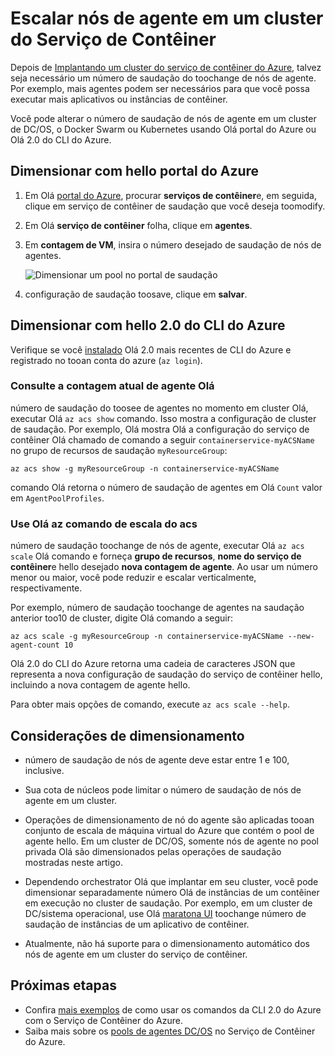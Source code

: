 # <a name="scale-agent-nodes-in-a-container-service-cluster"></a>Escalar nós de agente em um cluster do Serviço de Contêiner
Depois de [Implantando um cluster do serviço de contêiner do Azure](../articles/container-service/dcos-swarm/container-service-deployment.md), talvez seja necessário um número de saudação do toochange de nós de agente. Por exemplo, mais agentes podem ser necessários para que você possa executar mais aplicativos ou instâncias de contêiner. 

Você pode alterar o número de saudação de nós de agente em um cluster de DC/OS, o Docker Swarm ou Kubernetes usando Olá portal do Azure ou Olá 2.0 do CLI do Azure. 

## <a name="scale-with-hello-azure-portal"></a>Dimensionar com hello portal do Azure

1. Em Olá [portal do Azure](https://portal.azure.com), procurar **serviços de contêiner**e, em seguida, clique em serviço de contêiner de saudação que você deseja toomodify.
2. Em Olá **serviço de contêiner** folha, clique em **agentes**.
3. Em **contagem de VM**, insira o número desejado de saudação de nós de agentes.

    ![Dimensionar um pool no portal de saudação](./media/container-service-scale/container-service-scale-portal.png)

4. configuração de saudação toosave, clique em **salvar**.

## <a name="scale-with-hello-azure-cli-20"></a>Dimensionar com hello 2.0 do CLI do Azure

Verifique se você [instalado](/cli/azure/install-az-cli2) Olá 2.0 mais recentes de CLI do Azure e registrado no tooan conta do azure (`az login`).

### <a name="see-hello-current-agent-count"></a>Consulte a contagem atual de agente Olá
número de saudação do toosee de agentes no momento em cluster Olá, executar Olá `az acs show` comando. Isso mostra a configuração de cluster de saudação. Por exemplo, Olá mostra Olá a configuração do serviço de contêiner Olá chamado de comando a seguir `containerservice-myACSName` no grupo de recursos de saudação `myResourceGroup`:

```azurecli
az acs show -g myResourceGroup -n containerservice-myACSName
```

comando Olá retorna o número de saudação de agentes em Olá `Count` valor em `AgentPoolProfiles`.

### <a name="use-hello-az-acs-scale-command"></a>Use Olá az comando de escala do acs
número de saudação toochange de nós de agente, executar Olá `az acs scale` Olá comando e forneça **grupo de recursos**, **nome do serviço de contêiner**e hello desejado **nova contagem de agente**. Ao usar um número menor ou maior, você pode reduzir e escalar verticalmente, respectivamente.

Por exemplo, número de saudação toochange de agentes na saudação anterior too10 de cluster, digite Olá comando a seguir:

```azurecli
az acs scale -g myResourceGroup -n containerservice-myACSName --new-agent-count 10
```

Olá 2.0 do CLI do Azure retorna uma cadeia de caracteres JSON que representa a nova configuração de saudação do serviço de contêiner hello, incluindo a nova contagem de agente hello.

Para obter mais opções de comando, execute `az acs scale --help`.

## <a name="scaling-considerations"></a>Considerações de dimensionamento

* número de saudação de nós de agente deve estar entre 1 e 100, inclusive. 

* Sua cota de núcleos pode limitar o número de saudação de nós de agente em um cluster.

* Operações de dimensionamento de nó do agente são aplicadas tooan conjunto de escala de máquina virtual do Azure que contém o pool de agente hello. Em um cluster de DC/OS, somente nós de agente no pool privada Olá são dimensionados pelas operações de saudação mostradas neste artigo.

* Dependendo orchestrator Olá que implantar em seu cluster, você pode dimensionar separadamente número Olá de instâncias de um contêiner em execução no cluster de saudação. Por exemplo, em um cluster de DC/sistema operacional, use Olá [maratona UI](../articles/container-service/dcos-swarm/container-service-mesos-marathon-ui.md) toochange número de saudação de instâncias de um aplicativo de contêiner.

* Atualmente, não há suporte para o dimensionamento automático dos nós de agente em um cluster do serviço de contêiner.

## <a name="next-steps"></a>Próximas etapas
* Confira [mais exemplos](../articles/container-service/dcos-swarm/container-service-create-acs-cluster-cli.md) de como usar os comandos da CLI 2.0 do Azure com o Serviço de Contêiner do Azure.
* Saiba mais sobre os [pools de agentes DC/OS](../articles/container-service/dcos-swarm/container-service-dcos-agents.md) no Serviço de Contêiner do Azure.

